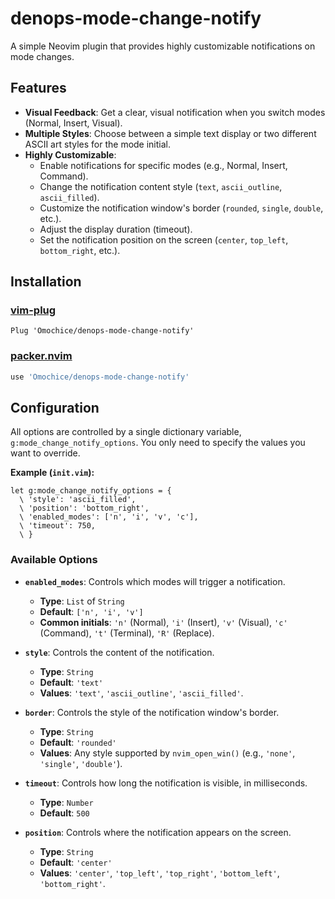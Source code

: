 # denops-mode-change-notify

A simple Neovim plugin that provides highly customizable notifications on mode changes.

## Features

-   **Visual Feedback**: Get a clear, visual notification when you switch modes (Normal, Insert, Visual).
-   **Multiple Styles**: Choose between a simple text display or two different ASCII art styles for the mode initial.
-   **Highly Customizable**:
    -   Enable notifications for specific modes (e.g., Normal, Insert, Command).
    -   Change the notification content style (`text`, `ascii_outline`, `ascii_filled`).
    -   Customize the notification window's border (`rounded`, `single`, `double`, etc.).
    -   Adjust the display duration (timeout).
    -   Set the notification position on the screen (`center`, `top_left`, `bottom_right`, etc.).

## Installation

### [vim-plug](https://github.com/junegunn/vim-plug)

```vim
Plug 'Omochice/denops-mode-change-notify'
```

### [packer.nvim](https://github.com/wbthomason/packer.nvim)

```lua
use 'Omochice/denops-mode-change-notify'
```

## Configuration

All options are controlled by a single dictionary variable, `g:mode_change_notify_options`. You only need to specify the values you want to override.

**Example (`init.vim`):**
```vim
let g:mode_change_notify_options = {
  \ 'style': 'ascii_filled',
  \ 'position': 'bottom_right',
  \ 'enabled_modes': ['n', 'i', 'v', 'c'],
  \ 'timeout': 750,
  \ }
```

### Available Options

-   **`enabled_modes`**: Controls which modes will trigger a notification.
    -   **Type**: `List` of `String`
    -   **Default**: `['n', 'i', 'v']`
    -   **Common initials**: `'n'` (Normal), `'i'` (Insert), `'v'` (Visual), `'c'` (Command), `'t'` (Terminal), `'R'` (Replace).

-   **`style`**: Controls the content of the notification.
    -   **Type**: `String`
    -   **Default**: `'text'`
    -   **Values**: `'text'`, `'ascii_outline'`, `'ascii_filled'`.

-   **`border`**: Controls the style of the notification window's border.
    -   **Type**: `String`
    -   **Default**: `'rounded'`
    -   **Values**: Any style supported by `nvim_open_win()` (e.g., `'none'`, `'single'`, `'double'`).

-   **`timeout`**: Controls how long the notification is visible, in milliseconds.
    -   **Type**: `Number`
    -   **Default**: `500`

-   **`position`**: Controls where the notification appears on the screen.
    -   **Type**: `String`
    -   **Default**: `'center'`
    -   **Values**: `'center'`, `'top_left'`, `'top_right'`, `'bottom_left'`, `'bottom_right'`.
